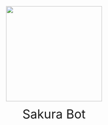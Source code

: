 <p align='center'>
    <a herf='https://sakura.yuzuai.xyz/'>
        <img src='https://sakura.yuzuai.xyz/images/logo.png' width='250px' height='250px' akt='Sakura Bot'>
    </a>
</p>

<div align='center'>

<font color='#ffaab8' size=6>
    <a herf='https://sakura.yuzuai.xyz/'>
        Sakura Bot
    </a>
</font>

</div>
